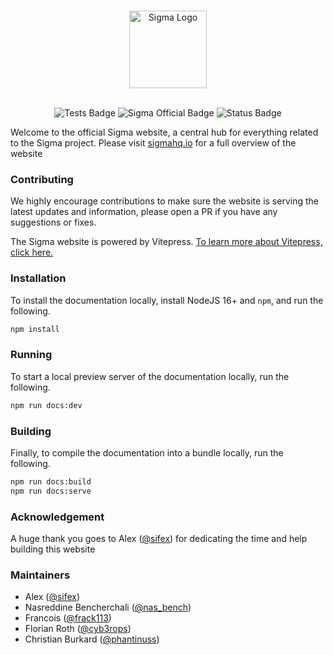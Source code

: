 <a href="https://sigmahq.io/"> <!-- markdownlint-disable MD041 -->

<p align="center">
<br />
<picture>
  <source media="(prefers-color-scheme: dark)" srcset="https://cdn.jsdelivr.net/gh/SigmaHQ/sigmahq.github.io@master/images/sigma_logo_dark.png#gh-dark-mode-only">
  <img height="124" alt="Sigma Logo" src="https://cdn.jsdelivr.net/gh/SigmaHQ/sigmahq.github.io@master/images/sigma_logo_light.png#gh-light-mode-only">
</picture>
</p>
</a>

<p align="center">
<br />

<img src="https://github.com/SigmaHQ/sigmahq.github.io/actions/workflows/docs.yml/badge.svg" alt="Tests Badge" />
<img src="https://cdn.jsdelivr.net/gh/SigmaHQ/sigmahq.github.io@master/images/Sigma%20Official%20Badge.svg" alt="Sigma Official Badge" />
<img src="https://img.shields.io/badge/Status-beta-orange" alt="Status Badge" />
</p>

Welcome to the official Sigma website, a central hub for everything related to the Sigma project. Please visit [sigmahq.io](https://sigmahq.io/) for a full overview of the website

### Contributing

We highly encourage contributions to make sure the website is serving the latest updates and information, please open a PR if you have any suggestions or fixes.

The Sigma website is powered by Vitepress. [To learn more about Vitepress, click here.](https://vitepress.vuejs.org/guide/getting-started)

### Installation

To install the documentation locally, install NodeJS 16+ and `npm`, and run the following.

```bash
npm install
```

### Running

To start a local preview server of the documentation locally, run the following.

```bash
npm run docs:dev
```

### Building

Finally, to compile the documentation into a bundle locally, run the following.

```bash
npm run docs:build
npm run docs:serve
```

### Acknowledgement

A huge thank you goes to Alex ([@sifex](https://twitter.com/sifex)) for dedicating the time and help building this website

### Maintainers

- Alex ([@sifex](https://twitter.com/sifex))
- Nasreddine Bencherchali ([@nas_bench](https://twitter.com/nas_bench))
- Francois ([@frack113](https://twitter.com/frack113))
- Florian Roth ([@cyb3rops](https://twitter.com/cyb3rops/))
- Christian Burkard ([@phantinuss](https://twitter.com/phantinuss))
